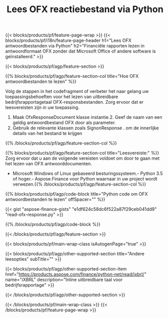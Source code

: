 ﻿---
title: Lees OFX reactiebestand via Python
description: Voorbeeldcode voor het lezen van OFX antwoordbestand. Gebruik API voorbeeldcode om batch OFX responsbestanden te lezen in op Python gebaseerde applicaties. 
url: /nl/python-net/read/ofx-response/
family: finance
platformtag: python
feature: read
informat: OFX response
outformat: 
otherformats: 
---
{{< blocks/products/pf/feature-page-wrap >}}
{{< blocks/products/pf/i18n/feature-page-header h1="Lees OFX antwoordbestanden via Python" h2="Financiële rapporten lezen in antwoordformaat OFX zonder dat Microsoft Office of andere software is geïnstalleerd." >}}

{{< blocks/products/pf/agp/feature-section >}}

{{% blocks/products/pf/agp/feature-section-col title="Hoe OFX antwoordbestanden te lezen" %}}

Volg de stappen in het codefragment of verbeter het naar gelang uw toepassingsbehoeften voor het lezen van uitbreidbare bedrijfsrapportagetaal OFX-responsbestanden. Zorg ervoor dat er leesvereisten zijn in uw toepassing.

1. Maak OfxResponseDocument klasse instantie.2. Geef de naam van een geldig antwoordbestand OFX door als parameter.
3. Gebruik de relevante klassen zoals SignonResponse . om de innerlijke details van het bestand te krijgen

{{% /blocks/products/pf/agp/feature-section-col %}}

{{% blocks/products/pf/agp/feature-section-col title="Leesvereiste:" %}}
Zorg ervoor dat u aan de volgende vereisten voldoet om door te gaan met het lezen van OFX antwoorddocumenten. 
- Microsoft Windows of Linux gebaseerd besturingssysteem.- Python 3.5 of hoger.- Aspose.Finance voor Python waarnaar in uw project wordt verwezen.{{% /blocks/products/pf/agp/feature-section-col %}}

{{% blocks/products/pf/agp/code-block title="Python code om OFX antwoordbestanden te lezen" offSpacer="" %}}

{{< gist "aspose-finance-gists" "e1df624c58dc6f522a87f29ceb041dd9" "read-ofx-response.py" >}}

{{% /blocks/products/pf/agp/code-block %}}

{{< /blocks/products/pf/agp/feature-section >}}

{{< blocks/products/pf/main-wrap-class isAutogenPage="true" >}}

{{< blocks/products/pf/agp/other-supported-section title="Andere leesopties" subTitle="" >}}

{{< blocks/products/pf/agp/other-supported-section-item href="https://products.aspose.com/finance/python-net/read/ixbrl/" name="iXBRL" description="Inline uitbreidbare taal voor bedrijfsrapportage" >}}

{{< /blocks/products/pf/agp/other-supported-section >}}

{{< /blocks/products/pf/main-wrap-class >}}
{{< /blocks/products/pf/feature-page-wrap >}}